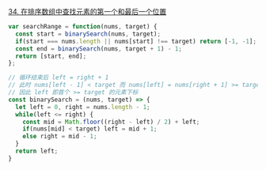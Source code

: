 [34. 在排序数组中查找元素的第一个和最后一个位置](https://leetcode.cn/problems/find-first-and-last-position-of-element-in-sorted-array/description/?envType=study-plan-v2&envId=top-100-liked)

```javascript
var searchRange = function(nums, target) {
  const start = binarySearch(nums, target);
  if(start === nums.length || nums[start] !== target) return [-1, -1];
  const end = binarySearch(nums, target + 1) - 1;
  return [start, end];
};

// 循环结束后 left = right + 1
// 此时 nums[left - 1] < target 而 nums[left] = nums[right + 1] >= target
// 因此 left 即首个 >= target 的元素下标
const binarySearch = (nums, target) => {
  let left = 0, right = nums.length - 1;
  while(left <= right) {
    const mid = Math.floor((right - left) / 2) + left;
    if(nums[mid] < target) left = mid + 1;
    else right = mid - 1;
  }
  return left;
} 
```